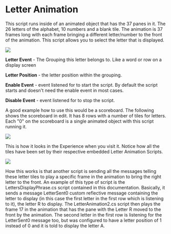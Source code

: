 # Letter Animation

This script runs inside of an animated object that has the 37 panes in it.  The 26 letters of the alphabet, 10 numbers and a blank tile.  The animation is 37 frames long with each frame bringing a different letter/number to the front of the animation.  This script allows you to select the letter that is displayed.  

![](https://github.com/mojoD/Sansar-Simple-And-Reflex-Script-Integration/blob/master/images/LetterAnimaton.png)

**Letter Event** - The Grouping this letter belongs to.  Like a word or row on a display screen

**Letter Position** - the letter position within the grouping.

**Enable Event** - event listened for to start the script.  By default the script starts and doesn't need the enable event in most cases.

**Disable Event** - event listened for to stop the script.

A good example how to use this would be a scoreboard.  The following shows the scoreboard in edit.  It has 8 rows with a number of tiles for letters.  Each "0" on the scoreboard is a single animated object with this script running it.  

![](https://github.com/mojoD/Sansar-Simple-And-Reflex-Script-Integration/blob/master/images/LetterAnimation2.png)

This is how it looks in the Experience when you visit it.  Notice how all the tiles have been set by their respective embedded Letter Animation Scripts.  

![](https://github.com/mojoD/Sansar-Simple-And-Reflex-Script-Integration/blob/master/images/LetterAnimation3.png)

How this works is that another script is sending all the messages telling these letter tiles to play a specific frame in the animation to bring the right letter to the front.  An example of this type of script is the LettersDisplayPhrase.cs script contained in this documentation.  Basically, it sends a message LetterSent0 custom reflective message containing the letter to display (in this case the first letter in the first row which is listening to it), the letter R to display.  The LetterAnimation2.cs script then plays the frame 17 in the animation that has the pane with the Letter R moved to the front by the animation.  The second letter in the first row is listening for the LetterSent0 message too, but was configured to have a letter position of 1 instead of 0 and it is told to display the letter A.
